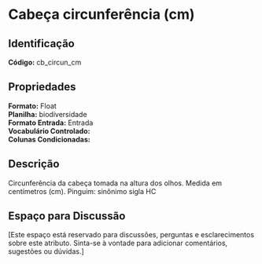 # Cabeça circunferência (cm)

## Identificação
**Código:** cb_circun_cm

## Propriedades
**Formato:** Float  
**Planilha:** biodiversidade  
**Formato Entrada:** Entrada  
**Vocabulário Controlado:**   
**Colunas Condicionadas:**   

## Descrição
Circunferência da cabeça tomada na altura dos olhos. Medida em centímetros (cm). Pinguim: sinônimo sigla HC

## Espaço para Discussão
[Este espaço está reservado para discussões, perguntas e esclarecimentos sobre este atributo. Sinta-se à vontade para adicionar comentários, sugestões ou dúvidas.]
